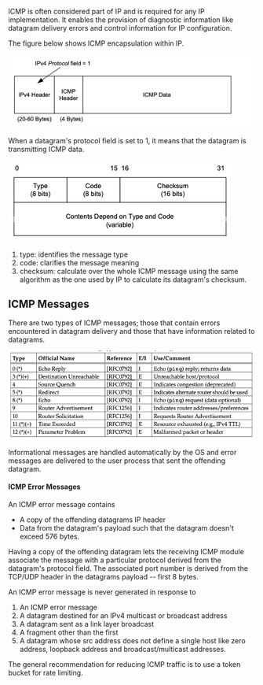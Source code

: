 ICMP is often considered part of IP and is required for any IP implementation. It enables the provision of diagnostic information like datagram delivery errors and control information for IP configuration.

The figure below shows ICMP encapsulation within IP.

![icmp encapsulation](./img/icmp_encapsulation.png)

When a datagram's protocol field is set to 1, it means that the datagram is transmitting ICMP data.

![icmp message format](./img/icmp_msg_format.png)

1. type: identifies the message type
2. code: clarifies the message meaning
3. checksum: calculate over the whole ICMP message using the same algorithm as the one used by IP to calculate its datagram's checksum.

## ICMP Messages

There are two types of ICMP messages; those that contain errors encountered in datagram delivery and those that have information
related to datagrams.

![img_messages](./img/icmp_messages.png)

Informational messages are handled automatically by the OS and error messages are delivered to the user process that sent
the offending datagram.

#### ICMP Error Messages

An ICMP error message contains
  - A copy of the offending datagrams IP header
  - Data from the datagram's payload such that the datagram doesn't exceed 576 bytes.

Having a copy of the offending datagram lets the receiving ICMP module associate the message with a particular protocol derived from the datagram's protocol field. The associated port number is derived from the TCP/UDP header in the datagrams payload -- first 8 bytes.

An ICMP error message is never generated in response to

1. An ICMP error message
2. A datagram destined for an IPv4 multicast or broadcast address
3. A datagram sent as a link layer broadcast
4. A fragment other than the first
5. A datagram whose src address does not define a single host like zero address, loopback address and broadcast/multicast addresses.

The general recommendation for reducing ICMP traffic is to use a token bucket for rate limiting.

